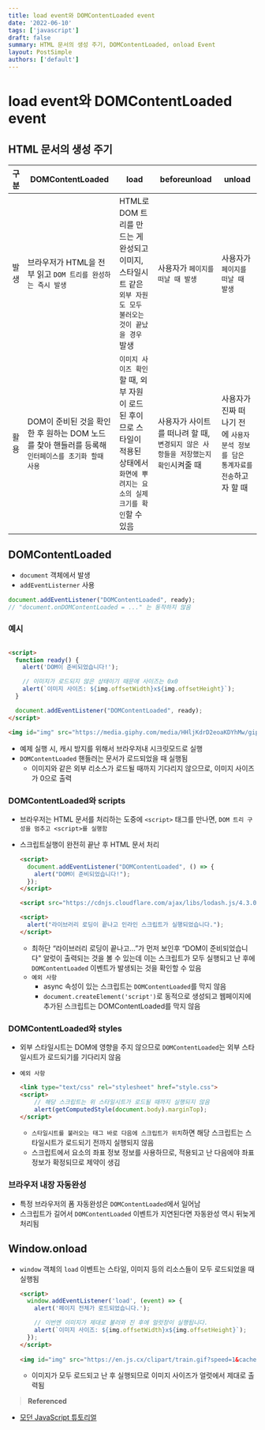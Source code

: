 ```yaml
---
title: load event와 DOMContentLoaded event
date: '2022-06-10'
tags: ['javascript']
draft: false
summary: HTML 문서의 생성 주기, DOMContentLoaded, onload Event
layout: PostSimple
authors: ['default']
---
```


# load event와 DOMContentLoaded event

## HTML 문서의 생성 주기

| 구분  | DOMContentLoaded                                             | load                                                                          | beforeunload                                    | unload                                         |
|-----|--------------------------------------------------------------|-------------------------------------------------------------------------------|-------------------------------------------------|------------------------------------------------|
| 발생  | 브라우저가 HTML을 전부 읽고 `DOM 트리를 완성하는 즉시 발생`                       | HTML로 DOM 트리를 만드는 게 완성되고 이미지, 스타일시트 같은 `외부 자원도 모두 불러오는 것이 끝났을 경우` 발생          | 사용자가 `페이지를 떠날 때 발생`                             | 사용자가 `페이지를 떠날 때 발생`                            |
| 활용  | DOM이 준비된 것을 확인한 후 원하는 DOM 노드를 찾아 핸들러를 등록해 `인터페이스를 초기화 할때 사용` | `이미지 사이즈 확인`할 때, 외부 자원이 로드된 후이므로 스타일이 적용된 상태에서 `화면에 뿌려지는 요소의 실제 크기를 확인`할 수 있음 | 사용자가 사이트를 떠나려 할 때, `변경되지 않은 사항들을 저장했는지 확인`시켜줄 때 | 사용자가 진짜 떠나기 전에 `사용자 분석 정보를 담은 통계자료를 전송`하고자 할 때 |

## DOMContentLoaded

- `document` 객체에서 발생
- `addEventListerner` 사용

```jsx
document.addEventListener("DOMContentLoaded", ready);
// "document.onDOMContentLoaded = ..." 는 동작하지 않음
```

### 예시

```html

<script>
  function ready() {
    alert('DOM이 준비되었습니다!');

    // 이미지가 로드되지 않은 상태이기 때문에 사이즈는 0x0
    alert(`이미지 사이즈: ${img.offsetWidth}x${img.offsetHeight}`);
  }

  document.addEventListener("DOMContentLoaded", ready);
</script>

<img id="img" src="https://media.giphy.com/media/HHljKdrD2eoaKDYhMw/giphy.gif?cache=0">
```

- 예제 실행 시, 캐시 방지를 위해서 브라우저내 시크릿모드로 실행
- `DOMContentLoaded` 핸들러는 문서가 로드되었을 때 실행됨
  - 이미지와 같은 외부 리소스가 로드될 때까지 기다리지 않으므로, 이미지 사이즈가 0으로 출력

### DOMContentLoaded와 scripts

- 브라우저는 HTML 문서를 처리하는 도중에  `<script>` 태그를 만나면, `DOM 트리 구성을 멈추고 <script>를 실행함`
- 스크립트실행이 완전히 끝난 후 HTML 문서 처리

    ```html
    <script>
      document.addEventListener("DOMContentLoaded", () => {
        alert("DOM이 준비되었습니다!");
      });
    </script>
    
    <script src="https://cdnjs.cloudflare.com/ajax/libs/lodash.js/4.3.0/lodash.js"></script>
    
    <script>
      alert("라이브러리 로딩이 끝나고 인라인 스크립트가 실행되었습니다.");
    </script>
    ```

  - 최하단 “라이브러리 로딩이 끝나고…”가 먼저 보인후 “DOM이 준비되었습니다" 알럿이 출력되는 것을 볼 수 있는데 이는 스크립트가 모두 실행되고 난 후에 `DOMContentLoaded` 이벤트가 발생되는
    것을 확인할 수 있음
  - `예외 사항`
    - async 속성이 있는 스크립트는 `DOMContentLoaded`를 막지 않음
    - `document.createElement('script')`로 동적으로 생성되고 웹페이지에 추가된 스크립트는 DOMContentLoaded를 막지 않음

### DOMContentLoaded와 styles

- 외부 스타일시트는 DOM에 영향을 주지 않으므로 `DOMContentLoaded`는 외부 스타일시트가 로드되기를 기다리지 않음
- `예외 사항`

    ```html
    <link type="text/css" rel="stylesheet" href="style.css">
    <script>
    	// 해당 스크립트는 위 스타일시트가 로드될 때까지 실행되지 않음
    	alert(getComputedStyle(document.body).marginTop);
    </script>
    ```

  - `스타일시트를 불러오는 태그 바로 다음에 스크립트가 위치`하면 해당 스크립트는 스타일시트가 로드되기 전까지 실행되지 않음
  - 스크립트에서 요소의 좌표 정보 정보를 사용하므로, 적용되고 난 다음에야 좌표 정보가 확정되므로 제약이 생김

### 브라우저 내장 자동완성

- 특정 브라우저의 폼 자동완성은 `DOMContentLoaded`에서 일어남
- 스크립트가 길어서 `DOMContentLoaded` 이벤트가 지연된다면 자동완성 역시 뒤늦게 처리됨

## Window.onload

- `window` 객체의 `load` 이벤트는 스타일, 이미지 등의 리소스들이 모두 로드되었을 때 실행됨

    ```html
    <script>
      window.addEventListener('load', (event) => {
        alert('페이지 전체가 로드되었습니다.');
    
        // 이번엔 이미지가 제대로 불러와 진 후에 얼럿창이 실행됩니다.
        alert(`이미지 사이즈: ${img.offsetWidth}x${img.offsetHeight}`);
      });
    </script>
      
    <img id="img" src="https://en.js.cx/clipart/train.gif?speed=1&cache=0">
    ```

  - 이미지가 모두 로드되고 난 후 실행되므로 이미지 사이즈가 얼럿에서 제대로 출력됨

> **Referenced**

- [모던 JavaScript 튜토리얼](https://ko.javascript.info/onload-ondomcontentloaded)
